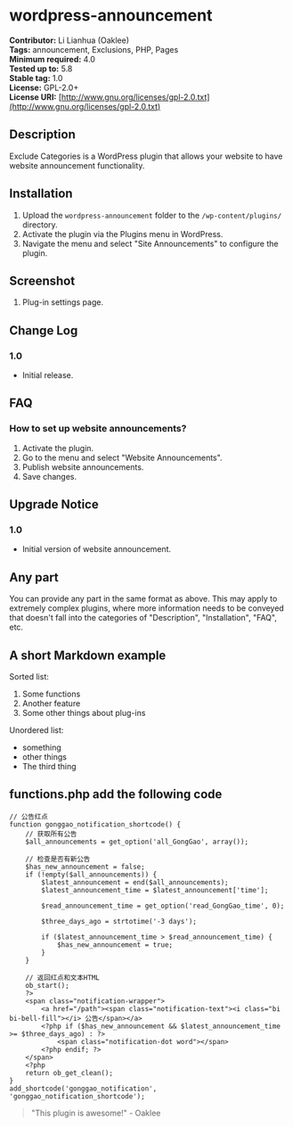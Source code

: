 # wordpress-announcement

**Contributor:** Li Lianhua (Oaklee)  
**Tags:** announcement, Exclusions, PHP, Pages  
**Minimum required:** 4.0  
**Tested up to:** 5.8  
**Stable tag:** 1.0  
**License:** GPL-2.0+  
**License URI:** [http://www.gnu.org/licenses/gpl-2.0.txt](http://www.gnu.org/licenses/gpl-2.0.txt)

## Description

Exclude Categories is a WordPress plugin that allows your website to have website announcement functionality.

## Installation

1. Upload the `wordpress-announcement` folder to the `/wp-content/plugins/` directory.
2. Activate the plugin via the Plugins menu in WordPress.
3. Navigate the menu and select "Site Announcements" to configure the plugin.

## Screenshot

1. Plug-in settings page.

## Change Log

### 1.0
- Initial release.

## FAQ

### How to set up website announcements?

1. Activate the plugin.
2. Go to the menu and select "Website Announcements".
3. Publish website announcements.
4. Save changes.

## Upgrade Notice

### 1.0
- Initial version of website announcement.

## Any part

You can provide any part in the same format as above. This may apply to extremely complex plugins, where more information needs to be conveyed that doesn't fall into the categories of "Description", "Installation", "FAQ", etc.

## A short Markdown example

Sorted list:

1. Some functions
2. Another feature
3. Some other things about plug-ins

Unordered list:

- something
- other things
- The third thing

## functions.php add the following code
```
// 公告红点
function gonggao_notification_shortcode() {
    // 获取所有公告
    $all_announcements = get_option('all_GongGao', array());

    // 检查是否有新公告
    $has_new_announcement = false;
    if (!empty($all_announcements)) {
        $latest_announcement = end($all_announcements);
        $latest_announcement_time = $latest_announcement['time'];

        $read_announcement_time = get_option('read_GongGao_time', 0);

        $three_days_ago = strtotime('-3 days');

        if ($latest_announcement_time > $read_announcement_time) {
            $has_new_announcement = true;
        }
    }

    // 返回红点和文本HTML
    ob_start();
    ?>
    <span class="notification-wrapper">
        <a href="/path"><span class="notification-text"><i class="bi bi-bell-fill"></i> 公告</span></a>
        <?php if ($has_new_announcement && $latest_announcement_time >= $three_days_ago) : ?>
            <span class="notification-dot word"></span>
        <?php endif; ?>
    </span>
    <?php
    return ob_get_clean();
}
add_shortcode('gonggao_notification', 'gonggao_notification_shortcode');
```

> "This plugin is awesome!" - Oaklee
